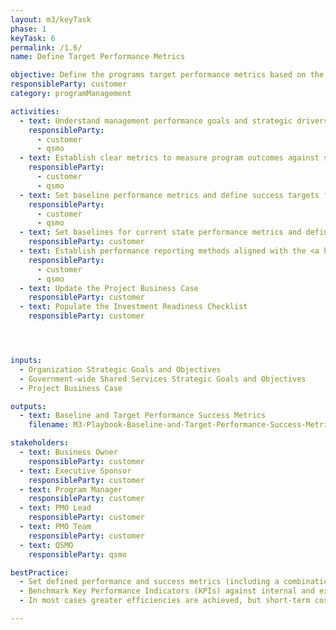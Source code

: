 ```yaml
---
layout: m3/keyTask
phase: 1
keyTask: 6
permalink: /1.6/
name: Define Target Performance Metrics

objective: Define the programs target performance metrics based on the strategic objectives of the organization.
responsibleParty: customer
category: programManagement

activities:
  - text: Understand management performance goals and strategic drivers based on the objectives of the program
    responsibleParty:
      - customer
      - qsmo
  - text: Establish clear metrics to measure program outcomes against strategic management goals
    responsibleParty:
      - customer
      - qsmo
  - text: Set baseline performance metrics and define success targets for post-program completion
    responsibleParty:
      - customer
      - qsmo
  - text: Set baselines for current state performance metrics and define success targets expected to be achieved after completion of the program
    responsibleParty: customer
  - text: Establish performance reporting methods aligned with the <a href="/assets/files/QSMO-Performance-Management-Guidebook.pdf">Performance Management Guidebook</a>, and reporting timeline post implementation
    responsibleParty:
      - customer
      - qsmo
  - text: Update the Project Business Case
    responsibleParty: customer
  - text: Populate the Investment Readiness Checklist
    responsibleParty: customer




inputs:
  - Organization Strategic Goals and Objectives
  - Government-wide Shared Services Strategic Goals and Objectives 
  - Project Business Case

outputs:
  - text: Baseline and Target Performance Success Metrics
    filename: M3-Playbook-Baseline-and-Target-Performance-Success-Metrics.pptx

stakeholders:
  - text: Business Owner
    responsibleParty: customer
  - text: Executive Sponsor
    responsibleParty: customer
  - text: Program Manager
    responsibleParty: customer
  - text: PMO Lead
    responsibleParty: customer
  - text: PMO Team
    responsibleParty: customer
  - text: QSMO
    responsibleParty: qsmo

bestPractice:
  - Set defined performance and success metrics (including a combination of compliance, process, and workload measures to define baselines and target metrics) at the beginning of the program to be able to measure and communicate the benefits intended, and ultimately achieved, by the program
  - Benchmark Key Performance Indicators (KPIs) against internal and external standards and use existing performance metric data to assist in identifying performance targets (e.g. previous Federal Benchmarking results, Shared Services Customer Satisfaction Surveys, etc.). Consider contacting <a href="mailto:ussm.m3@gsa.gov">ussm.m3@gsa.gov</a> for assistance researching agency specific and government-wide results
  - In most cases greater efficiencies are achieved, but short-term cost reductions are not. With the introduction of greater amounts of IT support however, substantial savings are realized in the longer term

---
```


